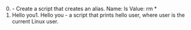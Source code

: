 0. <o> - Create a script that creates an alias.
Name: ls
Value: rm *
1. Hello you1. Hello you - a script that prints hello user, where user is the current Linux user.

